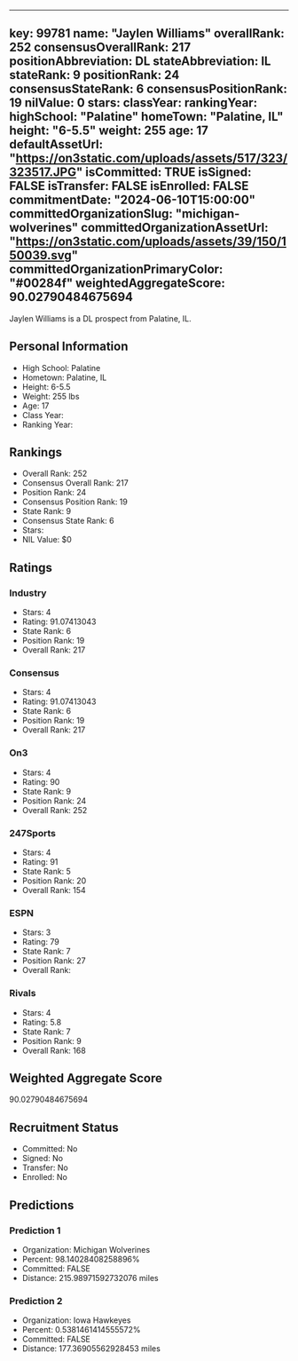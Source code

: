 ---
  key: 99781
  name: "Jaylen Williams"
  overallRank: 252
  consensusOverallRank: 217
  positionAbbreviation: DL
  stateAbbreviation: IL
  stateRank: 9
  positionRank: 24
  consensusStateRank: 6
  consensusPositionRank: 19
  nilValue: 0
  stars: 
  classYear: 
  rankingYear: 
  highSchool: "Palatine"
  homeTown: "Palatine, IL"
  height: "6-5.5"
  weight: 255
  age: 17
  defaultAssetUrl: "https://on3static.com/uploads/assets/517/323/323517.JPG"
  isCommitted: TRUE
  isSigned: FALSE
  isTransfer: FALSE
  isEnrolled: FALSE
  commitmentDate: "2024-06-10T15:00:00"
  committedOrganizationSlug: "michigan-wolverines"
  committedOrganizationAssetUrl: "https://on3static.com/uploads/assets/39/150/150039.svg"
  committedOrganizationPrimaryColor: "#00284f"
  weightedAggregateScore: 90.02790484675694
  ---
  
  Jaylen Williams is a DL prospect from Palatine, IL.
  
  ## Personal Information
  - High School: Palatine
  - Hometown: Palatine, IL
  - Height: 6-5.5
  - Weight: 255 lbs
  - Age: 17
  - Class Year: 
  - Ranking Year: 
  
  ## Rankings
  - Overall Rank: 252
  - Consensus Overall Rank: 217
  - Position Rank: 24
  - Consensus Position Rank: 19
  - State Rank: 9
  - Consensus State Rank: 6
  - Stars: 
  - NIL Value: $0
  
  ## Ratings
  
  ### Industry
  - Stars: 4
  - Rating: 91.07413043
  - State Rank: 6
  - Position Rank: 19
  - Overall Rank: 217
  
  ### Consensus
  - Stars: 4
  - Rating: 91.07413043
  - State Rank: 6
  - Position Rank: 19
  - Overall Rank: 217
  
  ### On3
  - Stars: 4
  - Rating: 90
  - State Rank: 9
  - Position Rank: 24
  - Overall Rank: 252
  
  ### 247Sports
  - Stars: 4
  - Rating: 91
  - State Rank: 5
  - Position Rank: 20
  - Overall Rank: 154
  
  ### ESPN
  - Stars: 3
  - Rating: 79
  - State Rank: 7
  - Position Rank: 27
  - Overall Rank: 
  
  ### Rivals
  - Stars: 4
  - Rating: 5.8
  - State Rank: 7
  - Position Rank: 9
  - Overall Rank: 168
  
  ## Weighted Aggregate Score
  90.02790484675694
  
  ## Recruitment Status
  - Committed: No
  - Signed: No
  - Transfer: No
  - Enrolled: No
  
  
  
  ## Predictions
  
  ### Prediction 1
  - Organization: Michigan Wolverines
  - Percent: 98.14028408258896%
  - Committed: FALSE
  - Distance: 215.98971592732076 miles
  
  ### Prediction 2
  - Organization: Iowa Hawkeyes
  - Percent: 0.5381461414555572%
  - Committed: FALSE
  - Distance: 177.36905562928453 miles
  